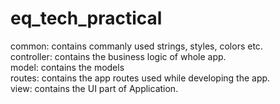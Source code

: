 # eq_tech_practical

common: contains commanly used strings, styles, colors etc.   
controller: contains the business logic of whole app.  
model: contains the models   
routes: contains the app routes used while developing the app.  
view: contains the UI part of Application.  

